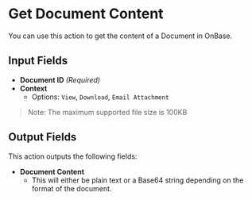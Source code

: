 # Get Document Content

You can use this action to get the content of a Document in OnBase.

## Input Fields

- **Document ID** *(Required)*
- **Context**
  - Options: `View`, `Download`, `Email Attachment`

>Note: The maximum supported file size is 100KB

## Output Fields

This action outputs the following fields:

- **Document Content**
  - This will either be plain text or a Base64 string depending on the format of the  document.
